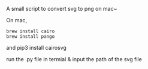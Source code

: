 A small script to convert svg to png on mac~

On mac,

```
brew install cairo
brew install pango
```

and pip3 install cairosvg 

run the .py file in termial & input the path of the svg file